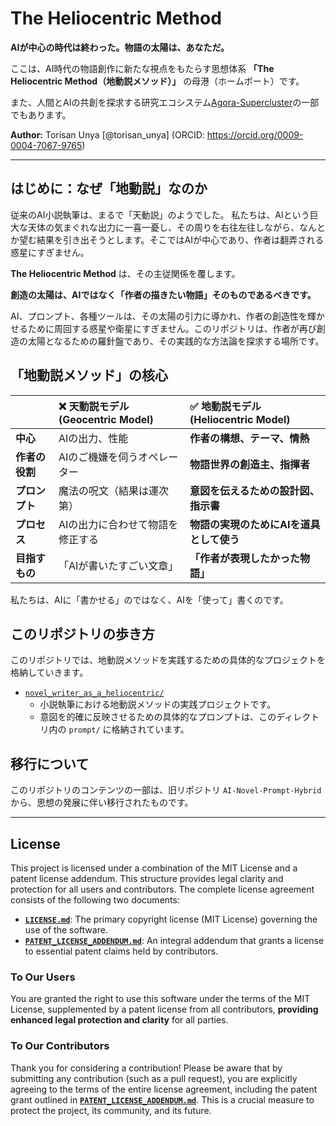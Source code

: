# The Heliocentric Method

**AIが中心の時代は終わった。物語の太陽は、あなただ。**

ここは、AI時代の物語創作に新たな視点をもたらす思想体系 **「The Heliocentric Method（地動説メソッド）」** の母港（ホームポート）です。

また、人間とAIの共創を探求する研究エコシステム[Agora-Supercluster](https://github.com/torisan-unya/Agora-Supercluster)の一部でもあります。

**Author:** Torisan Unya [@torisan_unya] (ORCID: https://orcid.org/0009-0004-7067-9765)

---

## はじめに：なぜ「地動説」なのか

従来のAI小説執筆は、まるで「天動説」のようでした。
私たちは、AIという巨大な天体の気まぐれな出力に一喜一憂し、その周りを右往左往しながら、なんとか望む結果を引き出そうとします。そこではAIが中心であり、作者は翻弄される惑星にすぎません。

**The Heliocentric Method** は、その主従関係を覆します。

**創造の太陽は、AIではなく「作者の描きたい物語」そのものであるべきです。**

AI、プロンプト、各種ツールは、その太陽の引力に導かれ、作者の創造性を輝かせるために周回する惑星や衛星にすぎません。このリポジトリは、作者が再び創造の太陽となるための羅針盤であり、その実践的な方法論を探求する場所です。

## 「地動説メソッド」の核心

| | ❌ **天動説モデル (Geocentric Model)** | ✅ **地動説モデル (Heliocentric Model)** |
| :--- | :--- | :--- |
| **中心** | AIの出力、性能 | **作者の構想、テーマ、情熱** |
| **作者の役割** | AIのご機嫌を伺うオペレーター | **物語世界の創造主、指揮者** |
| **プロンプト** | 魔法の呪文（結果は運次第） | **意図を伝えるための設計図、指示書** |
| **プロセス** | AIの出力に合わせて物語を修正する | **物語の実現のためにAIを道具として使う** |
| **目指すもの** | 「AIが書いたすごい文章」 | **「作者が表現したかった物語」** |


私たちは、AIに「書かせる」のではなく、AIを「使って」書くのです。

## このリポジトリの歩き方

このリポジトリでは、地動説メソッドを実践するための具体的なプロジェクトを格納していきます。

*   [`novel_writer_as_a_heliocentric/`](./novel_writer_as_a_heliocentric/)
    *   小説執筆における地動説メソッドの実践プロジェクトです。
    *   意図を的確に反映させるための具体的なプロンプトは、このディレクトリ内の `prompt/` に格納されています。

## 移行について

このリポジトリのコンテンツの一部は、旧リポジトリ `AI-Novel-Prompt-Hybrid` から、思想の発展に伴い移行されたものです。

---

## License

This project is licensed under a combination of the MIT License and a patent license addendum. This structure provides legal clarity and protection for all users and contributors. The complete license agreement consists of the following two documents:

*   **[`LICENSE.md`](LICENSE.md)**: The primary copyright license (MIT License) governing the use of the software.
*   **[`PATENT_LICENSE_ADDENDUM.md`](PATENT_LICENSE_ADDENDUM.md)**: An integral addendum that grants a license to essential patent claims held by contributors.

### To Our Users

You are granted the right to use this software under the terms of the MIT License, supplemented by a patent license from all contributors, **providing enhanced legal protection and clarity** for all parties.

### To Our Contributors

Thank you for considering a contribution! Please be aware that by submitting any contribution (such as a pull request), you are explicitly agreeing to the terms of the entire license agreement, including the patent grant outlined in **[`PATENT_LICENSE_ADDENDUM.md`](PATENT_LICENSE_ADDENDUM.md)**. This is a crucial measure to protect the project, its community, and its future.

